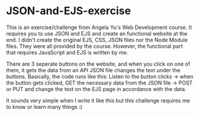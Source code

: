# JSON-and-EJS-exercise

This is an exercise/challenge from Angela Yu's Web Development course. It requires you to use JSON and EJS and create an functional website at the end.
I didn't create the original EJS, CSS, JSON files nor the Node Module files.
They were all provided by the course. However, the functional part that requires JavaScript and EJS is written by me. 

There are 3 seperate buttons on the website, and when you click on one of them, it gets the data from an API JSON file changes the text under the buttons. Basically, the code runs like this:
Listen to the button clicks -> when the button gets clicked, GET the necessary data from the JSON file -> POST or PUT and change the text on the EJS page in accordance with the data.

It sounds very simple when I write it like this but this challenge requires me to know or learn many things :)
